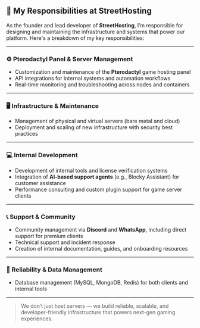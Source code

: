 ## 🧩 My Responsibilities at StreetHosting

As the founder and lead developer of **StreetHosting**, I’m responsible for designing and maintaining the infrastructure and systems that power our platform. Here's a breakdown of my key responsibilities:

---

### ⚙️ Pterodactyl Panel & Server Management
- Customization and maintenance of the **Pterodactyl** game hosting panel
- API integrations for internal systems and automation workflows
- Real-time monitoring and troubleshooting across nodes and containers
---

### 🖥️ Infrastructure & Maintenance
- Management of physical and virtual servers (bare metal and cloud)
- Deployment and scaling of new infrastructure with security best practices
---

### 💻 Internal Development
- Development of internal tools and license verification systems
- Integration of **AI-based support agents** (e.g., Blocky Assistant) for customer assistance
- Performance consulting and custom plugin support for game server clients
---

### 📞 Support & Community
- Community management via **Discord** and **WhatsApp**, including direct support for premium clients
- Technical support and incident response
- Creation of internal documentation, guides, and onboarding resources
---

### 🔐 Reliability & Data Management
- Database management (MySQL, MongoDB, Redis) for both clients and internal tools
---

> We don’t just host servers — we build reliable, scalable, and developer-friendly infrastructure that powers next-gen gaming experiences.
